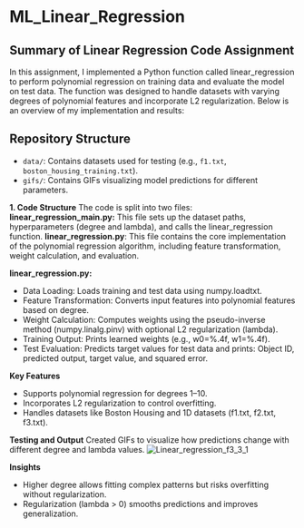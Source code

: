 # ML_Linear_Regression

## Summary of Linear Regression Code Assignment
In this assignment, I implemented a Python function called linear_regression to perform polynomial regression on training data and evaluate the model on test data. The function was designed to handle datasets with varying degrees of polynomial features and incorporate L2 regularization. Below is an overview of my implementation and results:

## Repository Structure
- `data/`: Contains datasets used for testing (e.g., `f1.txt`, `boston_housing_training.txt`).
- `gifs/`: Contains GIFs visualizing model predictions for different parameters.


**1. Code Structure**
The code is split into two files:
    **linear_regression_main.py:** This file sets up the dataset paths, hyperparameters (degree and lambda), and calls the linear_regression function.
    **linear_regression.py**: This file contains the core implementation of the polynomial regression algorithm, including feature transformation, weight calculation, and evaluation.

**linear_regression.py:**
- Data Loading: Loads training and test data using numpy.loadtxt.
- Feature Transformation: Converts input features into polynomial features based on degree.
- Weight Calculation: Computes weights using the pseudo-inverse method (numpy.linalg.pinv) with   optional L2 regularization (lambda).
- Training Output: Prints learned weights (e.g., w0=%.4f, w1=%.4f).
- Test Evaluation: Predicts target values for test data and prints:
        Object ID, predicted output, target value, and squared error.

**Key Features**
- Supports polynomial regression for degrees 1–10.
- Incorporates L2 regularization to control overfitting.
- Handles datasets like Boston Housing and 1D datasets (f1.txt, f2.txt, f3.txt).

**Testing and Output**
Created GIFs to visualize how predictions change with different degree and lambda values.
![Linear_regression_f3_3_1](https://github.com/user-attachments/assets/b768d38b-14c4-46ac-a2ad-316be6630771)

**Insights**
- Higher degree allows fitting complex patterns but risks overfitting without regularization.
- Regularization (lambda > 0) smooths predictions and improves generalization.

